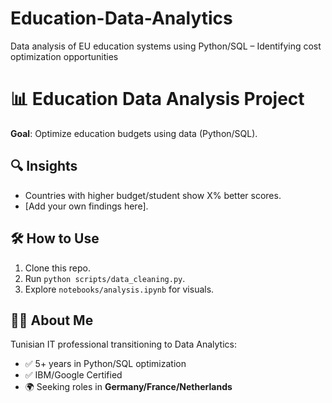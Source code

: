 # Education-Data-Analytics
Data analysis of EU education systems using Python/SQL – Identifying cost optimization opportunities
# 📊 Education Data Analysis Project
**Goal**: Optimize education budgets using data (Python/SQL).  

## 🔍 Insights
- Countries with higher budget/student show X% better scores.  
- [Add your own findings here].  

## 🛠️ How to Use
1. Clone this repo.
2. Run `python scripts/data_cleaning.py`.
3. Explore `notebooks/analysis.ipynb` for visuals.  

## 👨‍💻 About Me
Tunisian IT professional transitioning to Data Analytics:
- ✅ 5+ years in Python/SQL optimization  
- ✅ IBM/Google Certified  
- 🌍 Seeking roles in **Germany/France/Netherlands**  
